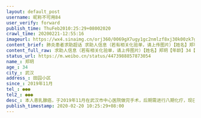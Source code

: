 ```yaml
---
layout: default_post
username: 昵称不可用84
user_verify: forward
publish_time: ThuFeb2010:25:29+08002020
crawl_time: 20200221-12:55:16
imageurl: https://wx4.sinaimg.cn/orj360/0069gX7ugy1gc2nmlzf8xj30k00zk7gh.jpg
content_brief: 肺炎患者求助超话 求助人信息（若有相关化验单，请上传图片）【姓名】郑玥【年龄】34【所在城市】武汉【所在小区、社区】田园小区【患病时间】2019年11月【联系方式】●●●【其他紧急联系人】●●●【病情描述】本人患乳腺癌，于2019年11月在武汉市中心医院做完手术，后期需进 ...全文
content_full_raw: 求助人信息（若有相关化验单，请上传图片）【姓名】郑玥【年龄】34【所在城市】武汉【所在小区、社区】田园小区【患病时间】2019年11月【联系方式】●●●【其他紧急联系人】●●●【病情描述】本人患乳腺癌，于2019年11月在武汉市中心医院做完手术，后期需进行八期化疗，现已做完四期化疗。本应于2019年1月30日行第五期化疗，但因疫情中断，原就诊的武汉市中心医院是新冠定点医院，无法对患者化疗。本人的化疗已推迟将近一个月，情况非常严重！请有化疗条件的医院进行收治！武汉·田园小区
status_url: https://m.weibo.cn/status/4473988857873054
name_: 郑玥
age_: 34
city_: 武汉
address_: 田园小区
since_: 2019年11月
tel_: ●●●
tel2_: ●●●
desc_: 本人患乳腺癌，于2019年11月在武汉市中心医院做完手术，后期需进行八期化疗，现已做完四期化疗。本应于2019年1月30日行第五期化疗，但因疫情中断，原就诊的武汉市中心医院是新冠定点医院，无法对患者化疗。本人的化疗已推迟将近一个月，情况非常严重！请有化疗条件的医院进行收治！武汉·田园小区
publish_timestamp: 2020-02-20 10:25:29+08:00
---
```

